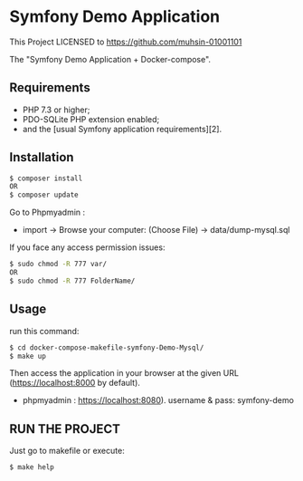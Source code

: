 Symfony Demo Application
========================
This Project LICENSED to https://github.com/muhsin-01001101

The "Symfony Demo Application + Docker-compose".

Requirements
------------

  * PHP 7.3 or higher;
  * PDO-SQLite PHP extension enabled;
  * and the [usual Symfony application requirements][2].

Installation
------------

```bash
$ composer install 
OR
$ composer update
```

Go to Phpmyadmin :
- import -> Browse your computer: (Choose File) -> data/dump-mysql.sql

If you face any access permission issues:
```bash
$ sudo chmod -R 777 var/
OR
$ sudo chmod -R 777 FolderName/
```
Usage
-----

run this command:

```bash
$ cd docker-compose-makefile-symfony-Demo-Mysql/
$ make up
```

Then access the application in your browser at the given 
URL (<https://localhost:8000> by default).
- phpmyadmin : <https://localhost:8080>). username & pass: symfony-demo

RUN THE PROJECT
-----
Just go to makefile or execute:
```bash
$ make help 
```
